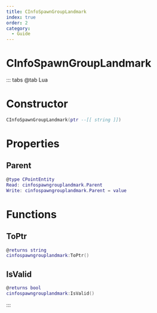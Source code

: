 ```yaml
---
title: CInfoSpawnGroupLandmark
index: true
order: 2
category:
  - Guide
---
```


# CInfoSpawnGroupLandmark

::: tabs
@tab Lua
# Constructor
```lua
CInfoSpawnGroupLandmark(ptr --[[ string ]])
```
# Properties
## Parent 
```lua
@type CPointEntity
Read: cinfospawngrouplandmark.Parent
Write: cinfospawngrouplandmark.Parent = value
```
# Functions
## ToPtr
```lua
@returns string
cinfospawngrouplandmark:ToPtr()
```
## IsValid
```lua
@returns bool
cinfospawngrouplandmark:IsValid()
```

:::